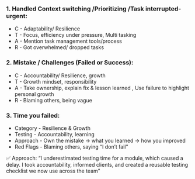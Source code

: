 
### 1. Handled Context switching /Prioritizing /Task interrupted-urgent:
- C - Adaptability/ Resilience	
- T - Focus, efficiency under pressure, Multi tasking	
- A - Mention task management tools/process	
- R - Got overwhelmed/ dropped tasks

### 2. Mistake / Challenges (Failed or Success):
- C - Accountability/ Resilience, growth	
- T - Growth mindset, responsibility
- A - Take ownership, explain fix & lesson learned , Use failure to highlight personal growth
- R - Blaming others, being vague

### 3. Time you failed: 
- Category - Resilience & Growth	
- Testing	 -  Accountability, learning
- Approach - Own the mistake → what you learned → how you improved	
- Red Flags - Blaming others, saying “I don’t fail”	

✅ Approach: “I underestimated testing time for a module, which caused a delay. 
I took accountability, informed clients, and created a reusable testing checklist we now use across the team”



